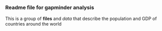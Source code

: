 #
##
### Readme file for gapminder analysis

This is a group of **files** and *data* that describe the population and GDP 
of
countries around the world
